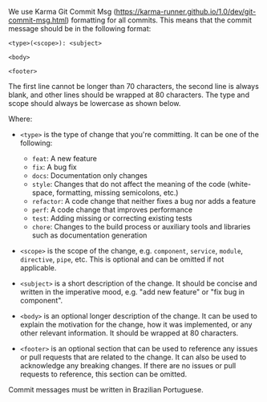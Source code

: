 We use Karma Git Commit
Msg (https://karma-runner.github.io/1.0/dev/git-commit-msg.html) formatting for
all commits. This means that the commit message should be in the following
format:

```
<type>(<scope>): <subject>

<body>

<footer>
```

The first line cannot be longer than 70 characters, the second line is always
blank, and other lines should be wrapped at 80 characters. The type and scope
should always be lowercase as shown below.

Where:

- `<type>` is the type of change that you're committing. It can be one of the
  following:
    - `feat`: A new feature
    - `fix`: A bug fix
    - `docs`: Documentation only changes
    - `style`: Changes that do not affect the meaning of the code (white-space,
      formatting, missing semicolons, etc.)
    - `refactor`: A code change that neither fixes a bug nor adds a feature
    - `perf`: A code change that improves performance
    - `test`: Adding missing or correcting existing tests
    - `chore`: Changes to the build process or auxiliary tools and libraries
      such as documentation generation

- `<scope>` is the scope of the change, e.g. `component`, `service`, `module`,
  `directive`, `pipe`, etc. This is optional and can be omitted if not
  applicable.

- `<subject>` is a short description of the change. It should be concise and
  written in the imperative mood, e.g. "add new feature" or "fix bug in
  component".

- `<body>` is an optional longer description of the change. It can be used to
  explain the motivation for the change, how it was implemented, or any other
  relevant information. It should be wrapped at 80 characters.

- `<footer>` is an optional section that can be used to reference any issues or
  pull requests that are related to the change. It can also be used to
  acknowledge any breaking changes. If there are no issues or pull requests to
  reference, this section can be omitted.

Commit messages must be written in Brazilian Portuguese.
